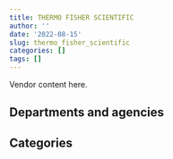 ```yaml
---
title: THERMO FISHER SCIENTIFIC
author: ''
date: '2022-08-15'
slug: thermo_fisher_scientific
categories: []
tags: []
---
```


<script src="/rmarkdown-libs/htmlwidgets/htmlwidgets.js"></script>
<link href="/rmarkdown-libs/datatables-css/datatables-crosstalk.css" rel="stylesheet" />
<script src="/rmarkdown-libs/datatables-binding/datatables.js"></script>
<script src="/rmarkdown-libs/jquery/jquery-3.6.0.min.js"></script>
<link href="/rmarkdown-libs/dt-core-bootstrap/css/dataTables.bootstrap.min.css" rel="stylesheet" />
<link href="/rmarkdown-libs/dt-core-bootstrap/css/dataTables.bootstrap.extra.css" rel="stylesheet" />
<script src="/rmarkdown-libs/dt-core-bootstrap/js/jquery.dataTables.min.js"></script>
<script src="/rmarkdown-libs/dt-core-bootstrap/js/dataTables.bootstrap.min.js"></script>
<link href="/rmarkdown-libs/crosstalk/css/crosstalk.min.css" rel="stylesheet" />
<script src="/rmarkdown-libs/crosstalk/js/crosstalk.min.js"></script>
<script src="/rmarkdown-libs/htmlwidgets/htmlwidgets.js"></script>
<link href="/rmarkdown-libs/datatables-css/datatables-crosstalk.css" rel="stylesheet" />
<script src="/rmarkdown-libs/datatables-binding/datatables.js"></script>
<script src="/rmarkdown-libs/jquery/jquery-3.6.0.min.js"></script>
<link href="/rmarkdown-libs/dt-core-bootstrap/css/dataTables.bootstrap.min.css" rel="stylesheet" />
<link href="/rmarkdown-libs/dt-core-bootstrap/css/dataTables.bootstrap.extra.css" rel="stylesheet" />
<script src="/rmarkdown-libs/dt-core-bootstrap/js/jquery.dataTables.min.js"></script>
<script src="/rmarkdown-libs/dt-core-bootstrap/js/dataTables.bootstrap.min.js"></script>
<link href="/rmarkdown-libs/crosstalk/css/crosstalk.min.css" rel="stylesheet" />
<script src="/rmarkdown-libs/crosstalk/js/crosstalk.min.js"></script>

Vendor content here.

## Departments and agencies

<div id="htmlwidget-1" style="width:100%;height:auto;" class="datatables html-widget"></div>
<script type="application/json" data-for="htmlwidget-1">{"x":{"style":"bootstrap","filter":"none","vertical":false,"data":[["<a href=\"/departments/aafc-aac/\">Agriculture and Agri-Food Canada<\/a>","<a href=\"/departments/cbsa-asfc/\">Canada Border Services Agency<\/a>","<a href=\"/departments/cfia-acia/\">Canadian Food Inspection Agency<\/a>","<a href=\"/departments/cgc-ccg/\">Canadian Grain Commission<\/a>","<a href=\"/departments/cnsc-ccsn/\">Canadian Nuclear Safety Commission<\/a>","<a href=\"/departments/csc-scc/\">Correctional Service of Canada<\/a>","<a href=\"/departments/dfo-mpo/\">Fisheries and Oceans Canada<\/a>","<a href=\"/departments/dnd-mdn/\">National Defence<\/a>","<a href=\"/departments/ec/\">Environment and Climate Change Canada<\/a>","<a href=\"/departments/hc-sc/\">Health Canada<\/a>","<a href=\"/departments/ic/\">Innovation, Science and Economic Development Canada<\/a>","<a href=\"/departments/isc-sac/\">Indigenous Services Canada<\/a>","<a href=\"/departments/nrc-cnrc/\">National Research Council Canada<\/a>","<a href=\"/departments/nrcan-rncan/\">Natural Resources Canada<\/a>","<a href=\"/departments/pc/\">Parks Canada<\/a>","<a href=\"/departments/phac-aspc/\">Public Health Agency of Canada<\/a>","<a href=\"/departments/rcmp-grc/\">Royal Canadian Mounted Police<\/a>","<a href=\"/departments/statcan/\">Statistics Canada<\/a>","<a href=\"/departments/tc/\">Transport Canada<\/a>"],["$ 2,079,182.37","$   245,527.57","$   665,692.68","$   926,352.13",null,"$    25,424.30","$   183,793.34","$   665,137.32","$ 1,178,931.53","$ 3,116,261.15","$    34,219.79","$    10,723.90","$   964,881.18","$   485,547.89",null,"$ 2,323,803.15","$   306,709.07","$    29,204.88",null],["$ 2,110,583.59","$   200,736.29","$   275,476.79","$ 1,302,664.82","$    23,654.95","$    26,983.75","$   224,741.55","$   753,184.04","$   843,943.00","$ 1,316,400.64",null,null,"$ 1,520,329.77","$   514,442.70",null,"$   873,194.64","$   380,341.14",null,null],["$ 2,983,943.73","$   348,903.35","$   385,042.94","$   295,553.86",null,"$    38,304.68","$   310,652.84","$ 1,065,430.07","$ 1,552,427.54","$ 2,269,675.37",null,"$    26,162.33","$ 1,126,983.52","$   347,028.75",null,"$   485,312.93","$   567,886.20",null,"$    56,546.06"],["$ 1,252,192.21","$   183,419.57","$   928,075.68","$   549,406.68","$     6,588.11","$    22,621.99","$   346,339.87","$   752,803.56","$ 2,109,601.47","$   995,263.84",null,"$    52,402.14","$ 6,257,254.81","$   482,188.55","$    82,451.00","$ 1,751,231.84","$   505,097.88",null,null]],"container":"<table class=\"table table-striped table-hover row-border order-column display\">\n  <thead>\n    <tr>\n      <th>Department<\/th>\n      <th>2017-2018<\/th>\n      <th>2018-2019<\/th>\n      <th>2019-2020<\/th>\n      <th>2020-2021<\/th>\n    <\/tr>\n  <\/thead>\n<\/table>","options":{"order":[[4,"desc"]],"pageLength":10,"autoWidth":true,"columnDefs":[],"orderClasses":false}},"evals":[],"jsHooks":[]}</script>

## Categories

<div id="htmlwidget-2" style="width:100%;height:auto;" class="datatables html-widget"></div>
<script type="application/json" data-for="htmlwidget-2">{"x":{"style":"bootstrap","filter":"none","vertical":false,"data":[["<a href=\"/categories/1_facilities_and_construction/\">Facilities and construction<\/a>","<a href=\"/categories/10_office_management/\">Office management<\/a>","<a href=\"/categories/11_defence/\">Defence<\/a>","<a href=\"/categories/2_professional_services/\">Professional services<\/a>","<a href=\"/categories/3_information_technology/\">Information technology<\/a>","<a href=\"/categories/4_medical/\">Medical<\/a>","<a href=\"/categories/6_industrial_products_and_services/\">Industrial products and services<\/a>"],["$    768,515.27","$     19,478.41","$     11,550.00","$     89,044.78","$     36,670.69","$    106,971.52","$ 12,209,161.59"],["$  1,186,066.15","$     17,731.35","$     12,226.86","$     71,801.01","$     21,364.91","$    569,000.55","$  8,488,486.84"],["$  1,465,681.85","$    109,118.65","$     12,207.86","$    121,452.30","$     76,736.62","$    232,039.39","$  9,842,617.51"],["$  1,431,296.71","$     12,635.75",null,"$    112,856.31","$     14,972.07","$    558,374.98","$ 14,146,803.39"]],"container":"<table class=\"table table-striped table-hover row-border order-column display\">\n  <thead>\n    <tr>\n      <th>Category<\/th>\n      <th>2017-2018<\/th>\n      <th>2018-2019<\/th>\n      <th>2019-2020<\/th>\n      <th>2020-2021<\/th>\n    <\/tr>\n  <\/thead>\n<\/table>","options":{"order":[[4,"desc"]],"pageLength":20,"autoWidth":true,"columnDefs":[],"orderClasses":false,"lengthMenu":[10,20,25,50,100]}},"evals":[],"jsHooks":[]}</script>
